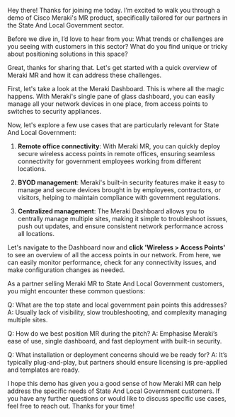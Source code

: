 Hey there! Thanks for joining me today. I’m excited to walk you through a demo of Cisco Meraki's MR product, specifically tailored for our partners in the State And Local Government sector.

Before we dive in, I’d love to hear from you: What trends or challenges are you seeing with customers in this sector? What do you find unique or tricky about positioning solutions in this space?

Great, thanks for sharing that. Let's get started with a quick overview of Meraki MR and how it can address these challenges.

First, let's take a look at the Meraki Dashboard. This is where all the magic happens. With Meraki's single pane of glass dashboard, you can easily manage all your network devices in one place, from access points to switches to security appliances.

Now, let's explore a few use cases that are particularly relevant for State And Local Government:

1. **Remote office connectivity**: With Meraki MR, you can quickly deploy secure wireless access points in remote offices, ensuring seamless connectivity for government employees working from different locations.

2. **BYOD management**: Meraki's built-in security features make it easy to manage and secure devices brought in by employees, contractors, or visitors, helping to maintain compliance with government regulations.

3. **Centralized management**: The Meraki Dashboard allows you to centrally manage multiple sites, making it simple to troubleshoot issues, push out updates, and ensure consistent network performance across all locations.

Let's navigate to the Dashboard now and **click 'Wireless > Access Points'** to see an overview of all the access points in our network. From here, we can easily monitor performance, check for any connectivity issues, and make configuration changes as needed.

As a partner selling Meraki MR to State And Local Government customers, you might encounter these common questions:

Q: What are the top state and local government pain points this addresses?
A: Usually lack of visibility, slow troubleshooting, and complexity managing multiple sites.

Q: How do we best position MR during the pitch?
A: Emphasise Meraki’s ease of use, single dashboard, and fast deployment with built-in security.

Q: What installation or deployment concerns should we be ready for?
A: It’s typically plug-and-play, but partners should ensure licensing is pre-applied and templates are ready.

I hope this demo has given you a good sense of how Meraki MR can help address the specific needs of State And Local Government customers. If you have any further questions or would like to discuss specific use cases, feel free to reach out. Thanks for your time!